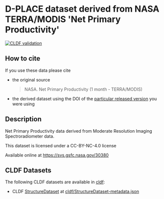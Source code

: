 # D-PLACE dataset derived from NASA TERRA/MODIS 'Net Primary Productivity'

[![CLDF validation](https://github.com/D-PLACE/dplace-dataset-modis/workflows/CLDF-validation/badge.svg)](https://github.com/D-PLACE/dplace-dataset-modis/actions?query=workflow%3ACLDF-validation)

## How to cite

If you use these data please cite
- the original source
  > NASA. Net Primary Productivity (1 month - TERRA/MODIS)
- the derived dataset using the DOI of the [particular released version](../../releases/) you were using

## Description


Net Primary Productivity data derived from Moderate Resolution Imaging Spectroradiometer data.

This dataset is licensed under a CC-BY-NC-4.0 license

Available online at https://svs.gsfc.nasa.gov/30380


## CLDF Datasets

The following CLDF datasets are available in [cldf](cldf):

- CLDF [StructureDataset](https://github.com/cldf/cldf/tree/master/modules/StructureDataset) at [cldf/StructureDataset-metadata.json](cldf/StructureDataset-metadata.json)